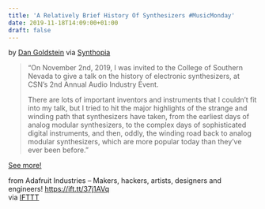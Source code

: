```yaml
---
title: 'A Relatively Brief History Of Synthesizers #MusicMonday'
date: 2019-11-18T14:09:00+01:00
draft: false
---
```


by [Dan Goldstein](https://www.youtube.com/channel/UCwh5e60t7XFMocw2uw-tN3A) via [Synthopia](http://www.synthtopia.com/content/2019/11/06/a-relatively-brief-history-of-synthesizers/)

> “On November 2nd, 2019, I was invited to the College of Southern Nevada to give a talk on the history of electronic synthesizers, at CSN’s 2nd Annual Audio Industry Event.
> 
> There are lots of important inventors and instruments that I couldn’t fit into my talk, but I tried to hit the major highlights of the strange and winding path that synthesizers have taken, from the earliest days of analog modular synthesizers, to the complex days of sophisticated digital instruments, and then, oddly, the winding road back to analog modular synthesizers, which are more popular today than they’ve ever been before.”

[See more!](http://www.synthtopia.com/content/2019/11/06/a-relatively-brief-history-of-synthesizers/)

  
  
from Adafruit Industries – Makers, hackers, artists, designers and engineers! https://ift.tt/37j1AVq  
via [IFTTT](https://ifttt.com/?ref=da&site=blogger)
